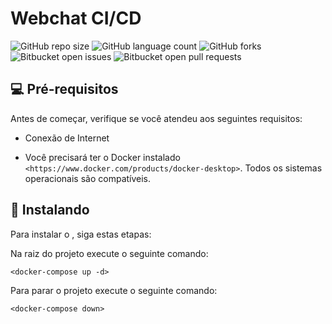 # Webchat CI/CD

![GitHub repo size](https://img.shields.io/github/repo-size/iuricode/README-template?style=for-the-badge)
![GitHub language count](https://img.shields.io/github/languages/count/iuricode/README-template?style=for-the-badge)
![GitHub forks](https://img.shields.io/github/forks/iuricode/README-template?style=for-the-badge)
![Bitbucket open issues](https://img.shields.io/bitbucket/issues/iuricode/README-template?style=for-the-badge)
![Bitbucket open pull requests](https://img.shields.io/bitbucket/pr-raw/iuricode/README-template?style=for-the-badge)

## 💻 Pré-requisitos

Antes de começar, verifique se você atendeu aos seguintes requisitos:

* Conexão de Internet 

* Você precisará ter o Docker instalado `<https://www.docker.com/products/docker-desktop>`. Todos os sistemas operacionais são compatíveis.

## 🚀 Instalando <Webchat>

Para instalar o <webchat>, siga estas etapas:

Na raiz do projeto execute o seguinte comando:
```
<docker-compose up -d>
```

Para parar o projeto execute o seguinte comando:
```
<docker-compose down>